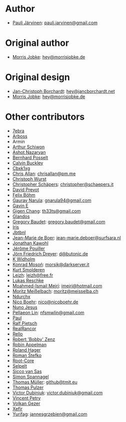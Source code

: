 # Author

* [Pauli Järvinen](https://github.com/paulijar): <pauli.jarvinen@gmail.com>

# Original author

* [Morris Jobke](https://github.com/MorrisJobke): <hey@morrisjobke.de>

# Original design

* [Jan-Christoph Borchardt](https://github.com/jancborchardt): <hey@jancborchardt.net>
* [Morris Jobke](https://github.com/MorrisJobke): <hey@morrisjobke.de>

# Other contributors

* [7ebra](https://github.com/7ebra)
* [Arboss](https://github.com/arboss)
* Armin
* [Arthur Schiwon](https://github.com/blizzz)
* [Ashot Nazaryan](https://github.com/AshotN)
* [Bernhard Posselt](https://github.com/BernhardPosselt)
* [Calvin Buckley](https://github.com/NattyNarwhal)
* [Cbxk1xg](https://github.com/cbxk1xg)
* [Chris Allan](https://github.com/ChrisJAllan): <chrisallan@pm.me>
* [Christoph Wurst](https://github.com/ChristophWurst)
* [Christopher Schäpers](https://github.com/Kondou-ger): <christopher@schaepers.it>
* [David Prevot](https://github.com/DavidPrevot)
* [Felix Böhm](https://github.com/felixboehm)
* [Gaurav Narula](https://github.com/gnarula): <gnarula94@gmail.com>
* [Gavin E](https://github.com/gavine99)
* [Gigen Chang](https://github.com/gigenchang): <th33ts@gmail.com>
* [Glandos](https://github.com/Glandos)
* [Gregory Baudet](https://github.com/greku): <gregory.baudet@gmail.com>
* [Iris](https://github.com/RuofengX)
* [Jbtbnl](https://github.com/jbtbnl)
* [Jean-Marie de Boer](https://github.com/jmdeboer-surfsara): <jean-marie.deboer@surfsara.nl>
* [Jonathan Kawohl](https://github.com/Kawohl)
* [Jérôme Pouiller](https://github.com/jerome-pouiller)
* [Jörn Friedrich Dreyer](https://github.com/butonic): <d@butonic.de>
* [K Widholm](https://github.com/apotek)
* [Konrad Mosoń](https://github.com/morsik): <morsik@darkserver.it>
* [Kurt Smolderen](https://github.com/ksmolder)
* [Leizh](https://github.com/eizh): <leizh@free.fr>
* [Lukas Reschke](https://github.com/LukasReschke)
* [Moahmed-Ismail Mejri](https://github.com/medismail): <imejri@hotmail.com>
* [Moritz Meißelbach](https://github.com/Biont): <moritz@meisselba.ch>
* [Ndurchx](https://github.com/ndurchx)
* [Nico Boehr](https://github.com/youknow0): <nico@nicoboehr.de>
* [Nuno Jesus](https://github.com/nunojesus)
* [Pellaeon Lin](https://github.com/pellaeon): <nfsmwlin@gmail.com>
* [Paul](https://github.com/prsnbrg)
* [Ralf Pietsch](https://github.com/AlZiBa)
* [RealRancor](https://github.com/RealRancor)
* [Rello](https://github.com/rello)
* [Robert 'Bobby' Zenz](https://github.com/RobertZenz)
* [Robin Appelman](https://github.com/icewind1991)
* [Roland Hager](https://github.com/roha4000)
* [Roman Štefko](https://github.com/rstefko)
* [Root-Core](https://github.com/Root-Core)
* [Selpelt](https://github.com/selpelt)
* [Sicco van Sas](https://github.com/siccovansas)
* [Simon Spannagel](https://github.com/simonspa)
* [Thomas Müller](https://github.com/DeepDiver1975): <github@tmit.eu>
* [Thomas Pulzer](https://github.com/Faldon)
* [Victor Dubiniuk](https://github.com/VicDeo): <victor.dubiniuk@gmail.com>
* [Vincent Petry](https://github.com/PVince81)
* [Volkan Gezer](https://github.com/wakeup)
* [Xefir](https://github.com/Xefir)
* [Yurifag](https://github.com/Yurifag): <jannesgrzebien@gmail.com>
